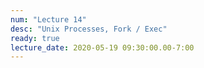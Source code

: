 ```yaml
---
num: "Lecture 14"
desc: "Unix Processes, Fork / Exec"
ready: true
lecture_date: 2020-05-19 09:30:00.00-7:00
---
```

